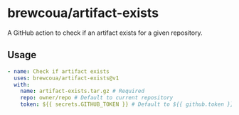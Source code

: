 # brewcoua/artifact-exists
A GitHub action to check if an artifact exists for a given repository.

## Usage

```yaml
- name: Check if artifact exists
  uses: brewcoua/artifact-exists@v1
  with:
    name: artifact-exists.tar.gz # Required
    repo: owner/repo # Default to current repository
    token: ${{ secrets.GITHUB_TOKEN }} # Default to ${{ github.token }}
```